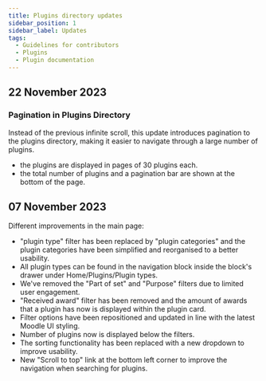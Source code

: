 ```yaml
---
title: Plugins directory updates
sidebar_position: 1
sidebar_label: Updates
tags:
  - Guidelines for contributors
  - Plugins
  - Plugin documentation
---
```


## 22 November 2023

### Pagination in Plugins Directory

Instead of the previous infinite scroll, this update introduces pagination to the plugins directory, making it easier to navigate through a large number of plugins.

- the plugins are displayed in pages of 30 plugins each.
- the total number of plugins and a pagination bar are shown at the bottom of the page.

## 07 November 2023

Different improvements in the main page:

- "plugin type" filter has been replaced by "plugin categories" and the plugin categories have been simplified and reorganised to a better usability.
- All plugin types can be found in the navigation block inside the block's drawer under Home/Plugins/Plugin types.
- We've removed the "Part of set" and "Purpose" filters due to limited user engagement.
- "Received award" filter has been removed and the amount of awards that a plugin has now is displayed within the plugin card.
- Filter options have been repositioned and updated in line with the latest Moodle UI styling.
- Number of plugins now is displayed below the filters.
- The sorting functionality has been replaced with a new dropdown to improve usability.
- New "Scroll to top" link at the bottom left corner to improve the navigation when searching for plugins.
